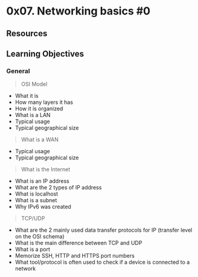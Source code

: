 # 0x07. Networking basics #0


## Resources

## Learning Objectives
### General
> OSI Model
- What it is
- How many layers it has
- How it is organized
- What is a LAN
- Typical usage
- Typical geographical size
> What is a WAN
- Typical usage
- Typical geographical size
> What is the Internet
- What is an IP address
- What are the 2 types of IP address
- What is localhost
- What is a subnet
- Why IPv6 was created
> TCP/UDP
- What are the 2 mainly used data transfer protocols for IP (transfer level on the OSI schema)
- What is the main difference between TCP and UDP
- What is a port
- Memorize SSH, HTTP and HTTPS port numbers
- What tool/protocol is often used to check if a device is connected to a network
